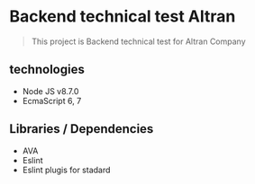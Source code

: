 # Backend technical test Altran

> This project is Backend technical test for Altran Company

## technologies
- Node JS v8.7.0
- EcmaScript 6, 7

## Libraries / Dependencies
- AVA
- Eslint
- Eslint plugis for stadard 
